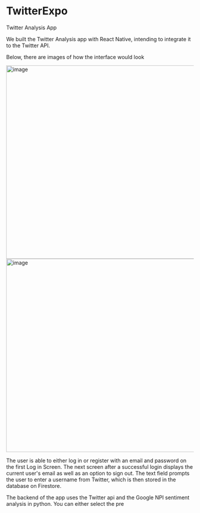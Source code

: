 # TwitterExpo
Twitter Analysis App

We built the Twitter Analysis app with React Native, intending to integrate it to the Twitter API.

Below, there are images of how the interface would look

<img width="518" alt="image" src="https://user-images.githubusercontent.com/60196943/191875151-9c583317-27f2-4354-9399-326c4f4b845b.png"> <img width="518" alt="image" src="https://user-images.githubusercontent.com/60196943/191875188-084f3321-f22c-40a0-b005-49e0716841b6.png">

The user is able to either log in or register with an email and password on the first Log in Screen. The next screen after a successful login displays the current user's email as well as an option to sign out. The text field prompts the user to enter a username from Twitter, which is then stored in the database on Firestore. 

The backend of the app uses the Twitter api and the Google NPI sentiment analysis in python. You can either select the pre